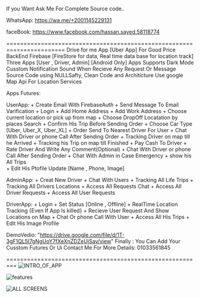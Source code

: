 If you Want Ask Me For Complete Source code..

WhatsApp: https://wa.me/+2001145229131

faceBook: https://www.facebook.com/hassan.sayed.58118774

=======================================================================
Drive for me App   [Uber App] For Good Price
BackEnd  Firebase   [FireStore for data, Real time data base for location track]
Three Apps [User , Driver, Admin] [Android Only]
Apps Supports Dark Mode
Cusstom Notification Sound When Recieve Any Request Or Message
Source Code using NULLSafty, Clean Code and Architicture
Use google Map Api For Location Services
  
Apps Futures:
  
  UserApp:
    + Create Email With FirebaseAuth
    + Send Message To Email Varification
    + Login 
    + Add Home Address
    + Add Work Address
    + Choose current location or pick up from map
    + Choose DropOff Locatation by places Search
    + Confirm His Trip Before Sending Order
    + Choose Car Type [Uber, Uber_X, Uber_XL]
    + Order Send To Nearest Driver For User
    + Chat With Driver or phone Call After Sending Order
    + Tracking Driver on map till he Arrived
    + Tracking his Trip on map till Finished
    + Pay Cash To Driver 
    + Rate Driver And Write Any Comment(Optional)
    + Chat With Driver or phone Call After Sending Order
    + Chat With Admin in Case Emergency
    + show his All Trips   
    + Edit His Ptofile Update [Name , Phone, Image]
    
  AdminApp:
    + Creat New Driver
    + Chat With Users
    + Tracking All Life Trips
    + Tracking All Drivers Locations
    + Access All Requests Chat
    + Access All Driver Requests
    + Access All User Requests
  
  DriverApp:
    + Login 
    + Set Status [Online , Offline]
    + RealTime Location Tracking {Even If App Is killed}
    + Recieve User Request And Show Locations on Map
    + Chat Or phone Call With User
    + Access All His Trips 
    + Edit His Image Profile 

DemoVedio: "https://drive.google.com/file/d/1T-3gF1QL5I7gNgUoY7fXeXnZDZeUjSav/view"
Finally : You Can Add Your Cusstom Futures Or Ui
      Contact Me For More Details: 01033561845



=========================================================
![INTRO_OF_APP](https://user-images.githubusercontent.com/68397099/158491029-41487d14-6093-4953-8b43-9bd1b9fcadd9.png)

![features](https://user-images.githubusercontent.com/68397099/158491031-4d0af6f7-4bb6-48c4-8032-c0d772341592.jpg)


![ALL SCREENS](https://user-images.githubusercontent.com/68397099/158491019-ede8e6ca-566d-490d-95e0-5ea5ff2fe7eb.png)
